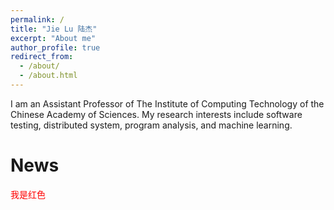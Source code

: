 ```yaml
---
permalink: /
title: "Jie Lu 陆杰"
excerpt: "About me"
author_profile: true
redirect_from: 
  - /about/
  - /about.html
---
```


I am an Assistant Professor of  The Institute of Computing Technology of the Chinese Academy of Sciences. My research interests include software testing, distributed system, program analysis, and machine learning.

News
======

<font color=red>我是红色</font>
